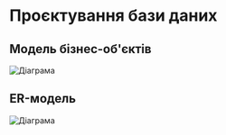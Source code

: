 # Проєктування бази даних

## Модель бізнес-об'єктів

![Діаграма](//www.plantuml.com/plantuml/png/ZPTlJzi-4CUV-rLOHVhz92IGWQq3YI7Q4BHAWw4sIDiZv3McYqYJAdOrLTFU-toaXlfRn_tp0ETxdtDzvpl7N6iZ6xESbwnKpuQRcZV5x9VXUT6egIdgYkcNebh8HixvGavVv4nDpAfKdCoocfMAiV_vP_lXZrercl_7ntMfzAl4rXwyHpP-9olxC5ULwV4_Z7CxACoAlzekBzFxR9JzkBhY1nT2Y5FX0yT5RfdxnxjXEYOc-N2IdWs0UIuQRPugELUMpTBlMITPoZr1DPT5kGjQIAr_rqqUuIWfNf2tzYE43s2GnFJxmC2gWqokzBGf5hH_4VH1DVD2QmjvA-iB-eOmNDz0q3T8mYgHfBH1IlmGWcjZVz-ABQahOt4eipkL5xArGP6zMfoJLsossYukmk1MqIL294a7QvNIXRmJ3cvGtELddQ_sPQVjtoUpMgYzVHebZSgV9ENdPf2bkpmczRAPmWu6i44bovKkz5ZfPMbsufcSXNUy_JayMDQgjzUj1jtM_oW4885-6zvyEaCAQxc3MZRbJgWpE9SaYCx9NdYT2UK7vy8xL035S8Udtdc0TB0WuZxO174Sss0l9sY46Bse6mDL86o2kb1C3qqReOFfYVjWUk8uHeeqv0LgApndTtjP0rOVILxb-SxyG9mdDlcUVQl6ajlJsxw7G3yvn2s53x9iF1e-Pkc4JlAglOPeCZ5t4pWwEkGqPl3Q1qCf0xfxgOFctk7lCiDN0LasDHOu_wECL-znahO-Wk0X7qMzMjq2cRjva8N6hK1f0mbMtrgOVpqW_LrXU2C0Cti_XydIFZcH741sv-o6ohRFEBBwAa2GZoZiDdOtX-c9qsw34MDRXn9Gf084yKHXY2V2uGeTnjPjJYOxPAwbdU3wU9n-7MIZR_UJBwE7oLlxyjx9yKdFihmdZWzxNYs60CXF2C451XbtusHkqEe4j2HfRJE0Azn7cV-8qso0NW-wISjGuEjQtfPmzZNeaR6CGlAwJVX3ldN_7wJzXsUScX3eXlYUamCe-yxg8LWc_dEyg6XwLC9hQBS8PsjL0jmex7sjgfp-6_y7)

## ER-модель
![Діаграма](//www.plantuml.com/plantuml/png/d95DZzCm48Rl_HMZpP4J77kYBG8XFhIYY_PO3VLiCwhZYSOJGa3yTn8xBDO6gefJne-Yvns_VXaDrRh6h-APGukA3L0mjW5-h02sU3oVLBhWTk95uRvceucBEjBCjdxyQMIl9TX7R0WsokXdiEVl1CzVh7wkYe39lA_HIS_X1ARTfDoeIhyqbcIKpBlTV8waDu0HfW6gztogRUixIkvdm6uDRuEb-O4rsY5WGskuesyPUbmoQf1zSMunnbxKPLIcVn9FANqQeDg9XWSlFUa_LdWIv2WUbLjZ2KltBMd3CRA4bF3dED_oZU9mCQAKVI3723i9DfBaIsG6ZqQYy1VbgF0NrqxqYxYXE1wp-c13IoLMGYDtG5l3gt5Ai8kaXpcnt7eldHvpmNc4wXOzbNjUQBTJlopY3a_9DtwXshF_IdfrYPk0VeWylZR5pkSQVxECeBgl2MrXNDxx_ul5nyHMr9Qr5NkcNvxicH1KxseyynLl_QlJgibf7eYX-pd5xBuFfDo1crILGAoW2DWH95eGFogYB14BVZX1A4HD6pLSmRuHunbYniwW2YA2ChR7ptxpna3Wlps-VnQUOOeJcE4ftk0LL51Q7441hr13XUSujlzn25CedRN6CSmjda43opNk8PPdBz91R6yruOUHxsNT7dWRLqEcdJYLfaj3aJuqZhD9aCF-zjyHf68wOD8jSPCuvEYBJUnIawgdHWhPlaqIQj_v1CGU1wRIowgPHMdky9WkMrFSdGYSFonNdeyIXVhpqUCfJYjQo6n2tfeRJGBVCKK2czCai5kJeExL0tpW2PJmxjxQlSjmjuRXkZd3t8SzGWCrNZjB0rCeS0GbhLtSGcwe3FLi-SdpB1iSCH59hv1hCaATUp96qUBBVgAoeRBkntLPm8nwnSlG9quCduz_ZWTPbkVMr-cj2a7fsyXbkpqAe1BkQGmHN_IR2d5VRz34ZCNjCvQQ5wk3WdHNnoaggSPRM491HBawArX0ONxUqBQfqiXb-jYe3PqivsJgw5uyJvLHFBJmdLpQALEcDTADKqcea3iSEbeQl23DaDnDb_LsJrYPBwEM3myNmr_17qDkRErkkl-QFm40)